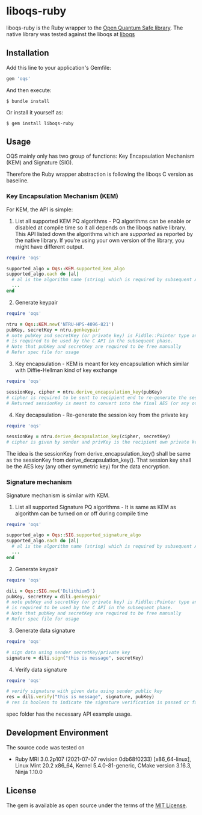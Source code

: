 # liboqs-ruby

liboqs-ruby is the Ruby wrapper to the [Open Quantum Safe library](https://openquantumsafe.org). The native library was tested against the liboqs at [liboqs](https://github.com/open-quantum-safe/liboqs)


## Installation

Add this line to your application's Gemfile:

```ruby
gem 'oqs'
```

And then execute:

    $ bundle install

Or install it yourself as:

    $ gem install liboqs-ruby

## Usage

OQS mainly only has two group of functions: Key Encapsulation Mechanism (KEM) and Signature (SIG). 

Therefore the Ruby wrapper abstraction is following the liboqs C version as baseline. 

### Key Encapsulation Mechanism (KEM)

For KEM, the API is simple:

1. List all supported KEM PQ algorithms - PQ algorithms can be enable or disabled at compile time so it all depends on the liboqs native library. This API listed down the algorithms which are *supported* as reported by the native library. If you're using your own version of the library, you might have different output. 
```ruby
require 'oqs'

supported_algo = Oqs::KEM.supported_kem_algo
supported_algo.each do |al|
  # al is the algorithm name (string) which is required by subsequent API
  ...
end
```

2. Generate keypair
```ruby
require 'oqs'

ntru = Oqs::KEM.new('NTRU-HPS-4096-821')
pubKey, secretKey = ntru.genkeypair
# note pubKey and secretKey (or private key) is Fiddle::Pointer type and 
# is required to be used by the C API in the subsequent phase.
# Note that pubKey and secretKey are required to be free manually
# Refer spec file for usage
```

3. Key encapsulation - KEM is meant for key encapsulation which similar with Diffie-Hellman kind of key exchange
```ruby
require 'oqs'

sessionKey, cipher = ntru.derive_encapsulation_key(pubKey)
# cipher is required to be sent to recipient end to re-generate the sessionKey at recipient end.
# Returned sessionKey is meant to convert into the final AES (or any other symmetric key) for the actual data encryption
```

4. Key decapsulation - Re-generate the session key from the private key
```ruby
require 'oqs'

sessionKey = ntru.derive_decapsulation_key(cipher, secretKey)
# cipher is given by sender and privKey is the recipient own private key
```

The idea is the sessionKey from derive\_encapsulation\_key() shall be same as the sessionKey from derive\_decapsulation\_key(). That session key shall be the AES key (any other symmetric key) for the data encryption.


### Signature mechanism

Signature mechanism is similar with KEM.

1. List all supported Signature PQ algorithms - It is same as KEM as algorithm can be turned on or off during compile time 
```ruby
require 'oqs'

supported_algo = Oqs::SIG.supported_signature_algo
supported_algo.each do |al|
  # al is the algorithm name (string) which is required by subsequent API
  ...
end
```

2. Generate keypair
```ruby
require 'oqs'

dili = Oqs::SIG.new('Dilithium5')
pubKey, secretKey = dili.genkeypair
# note pubKey and secretKey (or private key) is Fiddle::Pointer type and 
# is required to be used by the C API in the subsequent phase.
# Note that pubKey and secretKey are required to be free manually
# Refer spec file for usage
```

3. Generate data signature 
```ruby
require 'oqs'

# sign data using sender secretKey/private key
signature = dili.sign("this is message", secretKey)
```

4. Verify data signature
```ruby
require 'oqs'

# verify signature with given data using sender public key
res = dili.verify("this is message", signature, pubKey)
# res is boolean to indicate the signature verification is passed or failed
```

spec folder has the necessary API example usage.

## Development Environment

The source code was tested on 
* Ruby MRI 3.0.2p107 (2021-07-07 revision 0db68f0233) [x86\_64-linux], Linux Mint 20.2 x86\_64, Kernel 5.4.0-81-generic, CMake version 3.16.3, Ninja 1.10.0

## License

The gem is available as open source under the terms of the [MIT License](https://opensource.org/licenses/MIT).


